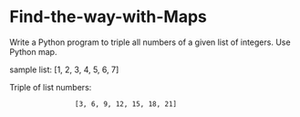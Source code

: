 # Find-the-way-with-Maps

Write a Python program to triple all numbers of a given list of integers. Use Python map.


sample list:  [1, 2, 3, 4, 5, 6, 7]


Triple of list numbers:

					[3, 6, 9, 12, 15, 18, 21]
